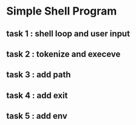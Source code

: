# Simple Shell Program 

## task 1 : shell loop and user input

## task 2 : tokenize and execeve

## task 3 : add path

## task 4 : add exit

## task 5 : add env 


